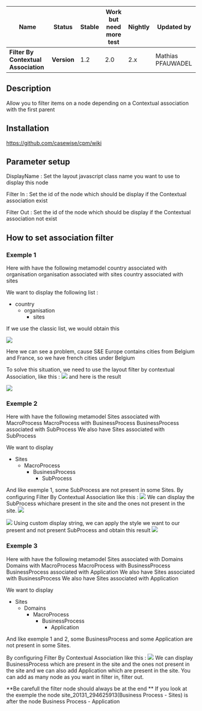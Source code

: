 | **Name** |  **Status** | Stable | Work but need more test | Nightly | **Updated by** |
| --- | --- | --- | --- | --- | --- |
| **Filter By Contextual Association** | **Version** | 1.2 | 2.0 | 2.x | Mathias PFAUWADEL |


## Description 
Allow you to filter items on a node depending on a Contextual association with the first parent

## Installation
https://github.com/casewise/cpm/wiki

## Parameter setup 

DisplayName : Set the layout javascript class name you want to use to display this node

Filter In : Set the id of the node which should be display if the Contextual association exist

Filter Out : Set the id of the node which should be display if the Contextual association not exist

## How to set association filter
### Exemple 1
Here with have the following metamodel
country associated with organisation
organisation associated with sites
country associated with sites

We want to display the following list :
- country
  - organisation
    - sites

If we use the classic list, we would obtain this

![](https://raw.githubusercontent.com/nevakee716/FilterByContextualAssociation/master/screen/1.png) 

Here we can see a problem, cause S&E Europe contains cities from Belgium and France, so we have french cities under Belgium 

To solve this situation, we need to use the layout filter by contextual Association, like this : 
![](https://raw.githubusercontent.com/nevakee716/FilterByContextualAssociation/master/screen/3.png)
and here is the result

![](https://raw.githubusercontent.com/nevakee716/FilterByContextualAssociation/master/screen/2.png)

### Exemple 2
Here with have the following metamodel
Sites associated with MacroProcess
MacroProcess with BusinessProcess
BusinessProcess associated with SubProcess
We also have Sites associated with SubProcess

We want to display
- Sites
  - MacroProcess
    - BusinessProcess
      - SubProcess

And like exemple 1, some SubProcess are not present in some Sites. 
By configuring Filter By Contextual Association like this : 
![](https://raw.githubusercontent.com/nevakee716/FilterByContextualAssociation/master/screen/4.jpg)
We can display the SubProcess whichare present in the site and the ones not present in the site.
![](https://raw.githubusercontent.com/nevakee716/FilterByContextualAssociation/master/screen/6.png)

![](https://raw.githubusercontent.com/nevakee716/FilterByContextualAssociation/master/screen/7.png)
Using custom display string, we can apply the style we want to our present and not present SubProcess and obtain this result
![](https://raw.githubusercontent.com/nevakee716/FilterByContextualAssociation/master/screen/5.png)

### Exemple 3
Here with have the following metamodel
Sites associated with Domains
Domains with MacroProcess
MacroProcess with BusinessProcess
BusinessProcess associated with Application
We also have Sites associated with BusinessProcess 
We also have Sites associated with Application

We want to display
- Sites
  - Domains 
    - MacroProcess
      - BusinessProcess
        - Application

And like exemple 1 and 2, some BusinessProcess and some Application are not present in some Sites. 

By configuring Filter By Contextual Association like this : 
![](https://raw.githubusercontent.com/nevakee716/FilterByContextualAssociation/master/screen/8.png)
We can display BusinessProcess which are present in the site and the ones not present in the site and we can also add
Application which are present in the site.
You can add as many node as you want in filter in, filter out.

**Be carefull the filter node should always be at the end **
If you look at the exemple the node site_20131_294625913(Business Process - Sites) is after the node Business Process - Application
